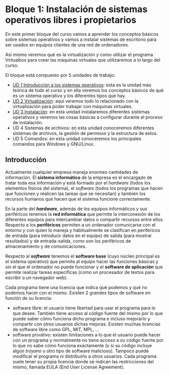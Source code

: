 # Bloque 1: Instalación de sistemas operativos libres i propietarios
En este primer bloque del curso vamos a aprender los conceptos básicos sobre sistemas operativos y vamos a instalar sistemas de escritorio para ser usados en equipos clientes de una red de ordenadores.

Así mismo veremos qué es la virtualización y como utilizar el programa Virtualbox para crear las máquinas virtuales que utilizaremos a lo largo del curso.

El bloque está compuesto por 5 unidades de trabajo:
- [UD 1 Introducción a los sistemas operativos](ud01/ud1.md): esta es la unidad más teórica de todo el curso y en ella veremos los conceptos básicos de qué es un sistema operativo y los diferentes tipos que hay.
- [UD 2 Virtualización](../../../altres/virtualitzacio/): aquí veremos todo lo relacionado con la virtualización para poder trabajar con máquinas virtuales.
- [UD 3 Instalación](ud03): en esta unidad instalaremos diferentes sistemas operativos y veremos las cosas básicas a configurar durante el proceso de instalación.
- UD 4 Sistemas de archivos: en esta unidad conoceremos diferentes sistemas de archivos, la gestión de permisos y la estructura de estos.
- UD 5 Comandos: en esta unidad conoceremos los principales comandos para Windows y GNU/Linux.

## Introducción
Actualmente cualquier empresa maneja enormes cantidades de información. El **sistema informático** de la empresa es el encargado de tratar toda esa información y está formado por el _hardware_ (todos los elementos físicos del sistema), el _software_ (todos los programas que hacen que funcionen y realicen las tareas que se necesitan) y también los recursos humanos que hacen que el sistema funcione correctamente.

En la parte del **_hardware_**, además de los equipos informáticos y sus periféricos tenemos la **red informática** que permite la interconexión de los diferentes equipos para intercambiar datos o compartir recursos entre ellos. Respecto a los **periféricos** permiten a un ordenador comunicarse con el entorno y con quien lo maneja y habitualmente se clasifican en periféricos de entrada (para introducir datos en el equipo) de salida (para mostrar resultados) y de entrada-salida, como son los periféricos de almacenamiento y de comunicaciones.

Respecto al **_software_** tenemos el **software base** (cuyo núcleo principal es el sistema operativo) que permite al equipo hacer las funciones básicas y sin el que el ordenador no puede funcionar y el **software de aplicación** que permite realizar tareas específicas (como un procesador de textos para escribir o un navegador web).

Cada programa tiene una licencia que indica qué podemos y qué no podemos hacer con el mismo. Existen 2 grandes tipos de software en función de su licencia:
- software libre: el usuario tiene libertad para usar el programa para lo que desee. También tiene acceso al código fuente del mismo por lo que puede saber cómo funciona dicho programa e incluso mejorarlo y compartir con otros usuarios dichas mejoras. Existen muchas licencias de software libre como GPL, MIT, MPL, ...
- software privativo: existen limitaciones a lo que el usuario puede hacer con un programa y normalmente no tiene acceso a su código fuente por lo que no sabe cómo funciona exactamente (o si su código incluye algún _troyano_ u otro tipo de software malicioso). Tampoco puede modificar el programa ni distribuirlo a otros usuarios. Cada programa suele tener su propia licencia donde se indican las restricciones del mismo, llamada EULA (End User License Agreement). 

